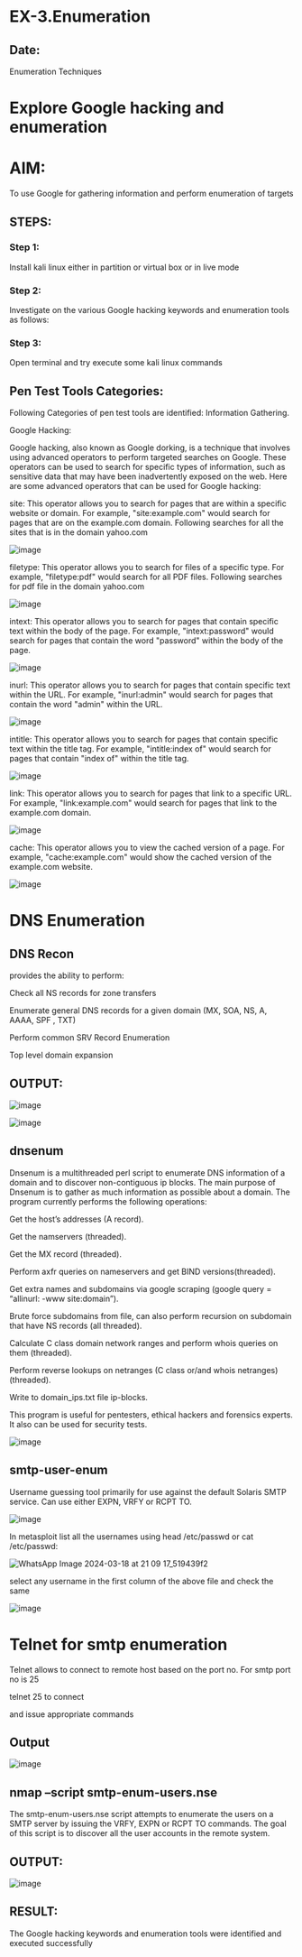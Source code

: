 # EX-3.Enumeration
## Date:
Enumeration Techniques

# Explore Google hacking and enumeration 

# AIM:

To use Google for gathering information and perform enumeration of targets

## STEPS:

### Step 1:

Install kali linux either in partition or virtual box or in live mode

### Step 2:

Investigate on the various Google hacking keywords and enumeration tools as follows:


### Step 3:
Open terminal and try execute some kali linux commands

## Pen Test Tools Categories:  

Following Categories of pen test tools are identified:
Information Gathering.

Google Hacking:

Google hacking, also known as Google dorking, is a technique that involves using advanced operators to perform targeted searches on Google. These operators can be used to search for specific types of information, such as sensitive data that may have been inadvertently exposed on the web. Here are some advanced operators that can be used for Google hacking:

site: This operator allows you to search for pages that are within a specific website or domain. For example, "site:example.com" would search for pages that are on the example.com domain.
Following searches for all the sites that is in the domain yahoo.com

![image](https://github.com/Darkwebnew/Enumeration/assets/143114486/ba2e79df-f011-4277-a237-c17babfab84f)

filetype: This operator allows you to search for files of a specific type. For example, "filetype:pdf" would search for all PDF files.
Following searches for pdf file in the domain yahoo.com

![image](https://github.com/Darkwebnew/Enumeration/assets/143114486/1d5611f6-83fa-4e83-a522-a991128a8f8f)

intext: This operator allows you to search for pages that contain specific text within the body of the page. For example, "intext:password" would search for pages that contain the word "password" within the body of the page.

![image](https://github.com/Darkwebnew/Enumeration/assets/143114486/92745d42-79b2-43cf-ac12-3fa33b921be2)

inurl: This operator allows you to search for pages that contain specific text within the URL. For example, "inurl:admin" would search for pages that contain the word "admin" within the URL.

![image](https://github.com/Darkwebnew/Enumeration/assets/143114486/ea7a45fb-7c46-4e25-acb4-a841928b8ae5)

intitle: This operator allows you to search for pages that contain specific text within the title tag. For example, "intitle:index of" would search for pages that contain "index of" within the title tag.

![image](https://github.com/Darkwebnew/Enumeration/assets/143114486/37d6e585-c993-4c8e-98d1-e1e56a658af3)

link: This operator allows you to search for pages that link to a specific URL. For example, "link:example.com" would search for pages that link to the example.com domain.

![image](https://github.com/Darkwebnew/Enumeration/assets/143114486/dfaa8421-7515-46aa-9f13-dc25b5bbac9f)

cache: This operator allows you to view the cached version of a page. For example, "cache:example.com" would show the cached version of the example.com website.

![image](https://github.com/Darkwebnew/Enumeration/assets/143114486/4392c7af-7a9f-45d0-9580-5b4875f690e8)
 
# DNS Enumeration

## DNS Recon
provides the ability to perform:

Check all NS records for zone transfers

Enumerate general DNS records for a given domain (MX, SOA, NS, A, AAAA, SPF , TXT)

Perform common SRV Record Enumeration

Top level domain expansion
## OUTPUT:

![image](https://github.com/Darkwebnew/Enumeration/assets/143114486/5184f71e-5cb9-4a51-bf7b-ae0793ce2012)

![image](https://github.com/Darkwebnew/Enumeration/assets/143114486/b918c3cd-514e-4cdb-bc8e-51e5d7d8b402)

## dnsenum
Dnsenum is a multithreaded perl script to enumerate DNS information of a domain and to discover non-contiguous ip blocks. The main purpose of Dnsenum is to gather as much information as possible about a domain. The program currently performs the following operations:

Get the host’s addresses (A record).

Get the namservers (threaded).

Get the MX record (threaded).

Perform axfr queries on nameservers and get BIND versions(threaded).

Get extra names and subdomains via google scraping (google query = “allinurl: -www site:domain”).

Brute force subdomains from file, can also perform recursion on subdomain that have NS records (all threaded).

Calculate C class domain network ranges and perform whois queries on them (threaded).

Perform reverse lookups on netranges (C class or/and whois netranges) (threaded).

Write to domain_ips.txt file ip-blocks.

This program is useful for pentesters, ethical hackers and forensics experts. It also can be used for security tests.

![image](https://github.com/Darkwebnew/Enumeration/assets/143114486/1b1ffd94-0b4f-4578-bc35-b6658aead843)

## smtp-user-enum
Username guessing tool primarily for use against the default Solaris SMTP service. Can use either EXPN, VRFY or RCPT TO.

![image](https://github.com/Darkwebnew/Enumeration/assets/143114486/b97e59ce-b899-41a0-aaf4-27c62f52ac9b)

In metasploit list all the usernames using head /etc/passwd or cat /etc/passwd:

![WhatsApp Image 2024-03-18 at 21 09 17_519439f2](https://github.com/Darkwebnew/Enumeration/assets/143114486/5165eeb3-0a0e-48b5-8eb8-f50b930b00e9)

select any username in the first column of the above file and check the same

![image](https://github.com/Darkwebnew/Enumeration/assets/143114486/3f33d9ca-ff9a-4a51-a2af-20e38b8f1c8a)

# Telnet for smtp enumeration

Telnet allows to connect to remote host based on the port no. For smtp port no is 25

telnet <host address> 25 to connect

and issue appropriate commands
  
## Output

![image](https://github.com/Darkwebnew/Enumeration/assets/143114486/733bd7ea-f085-4580-80e3-c8a7f6e5d451)

## nmap –script smtp-enum-users.nse <hostname>

The smtp-enum-users.nse script attempts to enumerate the users on a SMTP server by issuing the VRFY, EXPN or RCPT TO commands. The goal of this script is to discover all the user accounts in the remote system.

## OUTPUT:

![image](https://github.com/Darkwebnew/Enumeration/assets/143114486/ec3b912f-07e5-49fc-9d56-e7c97d611380)

## RESULT:
The Google hacking keywords and enumeration tools were identified and executed successfully
